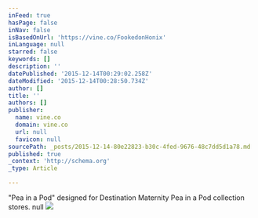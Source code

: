 ```yaml
---
inFeed: true
hasPage: false
inNav: false
isBasedOnUrl: 'https://vine.co/FookedonHonix'
inLanguage: null
starred: false
keywords: []
description: ''
datePublished: '2015-12-14T00:29:02.258Z'
dateModified: '2015-12-14T00:28:50.734Z'
author: []
title: ''
authors: []
publisher:
  name: vine.co
  domain: vine.co
  url: null
  favicon: null
sourcePath: _posts/2015-12-14-80e22823-b30c-4fed-9676-48c7dd5d1a78.md
published: true
_context: 'http://schema.org'
_type: Article

---
```

"Pea in a Pod" designed for Destination Maternity Pea in a Pod collection stores. null
![](https://the-grid-user-content.s3-us-west-2.amazonaws.com/b50ed402-6e48-468b-9112-ce8598bd1e74.jpg)